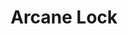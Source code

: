 ---
title: "Arcane Lock"
index:
  - arcane-lock
permalink: /spells/arcane-lock/
tags:
  - Spell
  - 2nd Level
  - Abjuration
available_for:
  - Wizard
level: "2nd Level"
school: "Abjuration"
range: "Touch"
comp:
  - V
  - S
  - M
material: "gold dust worth at least 25gp, which the spell consumes."
duration: "Until Dispelled"
description: |
  You touch a closed door, window, gate, chest, or other entryway, and it becomes locked for the duration. You and the creatures you designate when you cast this spell can open the object normally. You can also set a password that, when spoken within 5 feet of the object, suppresses this spell for 1 minute. Otherwise, it is impassable until it is broken or the spell is dispelled or suppressed. Casting knock on the object suppresses arcane lock for 10 minutes.

  While affected by this spell, the object is more difficult to break or force open; the DC to break it or pick any locks on it increases by 10.
excerpt: "You touch a closed door, window, gate, chest, or other entryway, and it becomes locked for the duration."
source: "Basic Rules"
---